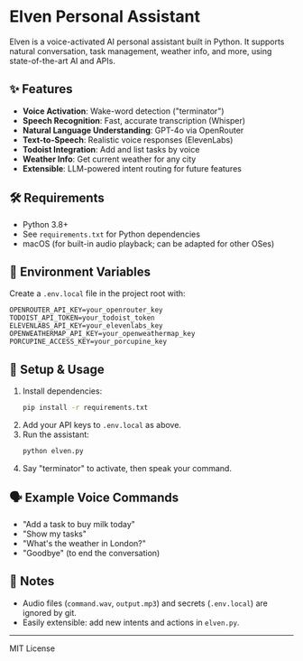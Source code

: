 # Elven Personal Assistant

Elven is a voice-activated AI personal assistant built in Python. It supports natural conversation, task management, weather info, and more, using state-of-the-art AI and APIs.

## ✨ Features
- **Voice Activation**: Wake-word detection ("terminator")
- **Speech Recognition**: Fast, accurate transcription (Whisper)
- **Natural Language Understanding**: GPT-4o via OpenRouter
- **Text-to-Speech**: Realistic voice responses (ElevenLabs)
- **Todoist Integration**: Add and list tasks by voice
- **Weather Info**: Get current weather for any city
- **Extensible**: LLM-powered intent routing for future features

## 🛠 Requirements
- Python 3.8+
- See `requirements.txt` for Python dependencies
- macOS (for built-in audio playback; can be adapted for other OSes)

## 🔑 Environment Variables
Create a `.env.local` file in the project root with:
```
OPENROUTER_API_KEY=your_openrouter_key
TODOIST_API_TOKEN=your_todoist_token
ELEVENLABS_API_KEY=your_elevenlabs_key
OPENWEATHERMAP_API_KEY=your_openweathermap_key
PORCUPINE_ACCESS_KEY=your_porcupine_key
```

## 🚀 Setup & Usage
1. Install dependencies:
   ```bash
   pip install -r requirements.txt
   ```
2. Add your API keys to `.env.local` as above.
3. Run the assistant:
   ```bash
   python elven.py
   ```
4. Say "terminator" to activate, then speak your command.

## 🗣 Example Voice Commands
- "Add a task to buy milk today"
- "Show my tasks"
- "What's the weather in London?"
- "Goodbye" (to end the conversation)

## 📝 Notes
- Audio files (`command.wav`, `output.mp3`) and secrets (`.env.local`) are ignored by git.
- Easily extensible: add new intents and actions in `elven.py`.

---

MIT License 
